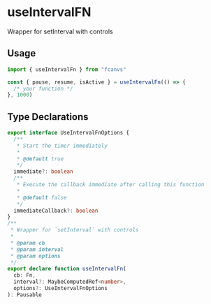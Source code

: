 # useIntervalFN

Wrapper for setInterval with controls

## Usage

```ts
import { useIntervalFn } from "fcanvs"

const { pause, resume, isActive } = useIntervalFn(() => {
  /* your function */
}, 1000)
```

## Type Declarations

```typescript
export interface UseIntervalFnOptions {
  /**
   * Start the timer immediately
   *
   * @default true
   */
  immediate?: boolean
  /**
   * Execute the callback immediate after calling this function
   *
   * @default false
   */
  immediateCallback?: boolean
}
/**
 * Wrapper for `setInterval` with controls
 *
 * @param cb
 * @param interval
 * @param options
 */
export declare function useIntervalFn(
  cb: Fn,
  interval?: MaybeComputedRef<number>,
  options?: UseIntervalFnOptions
): Pausable
```
